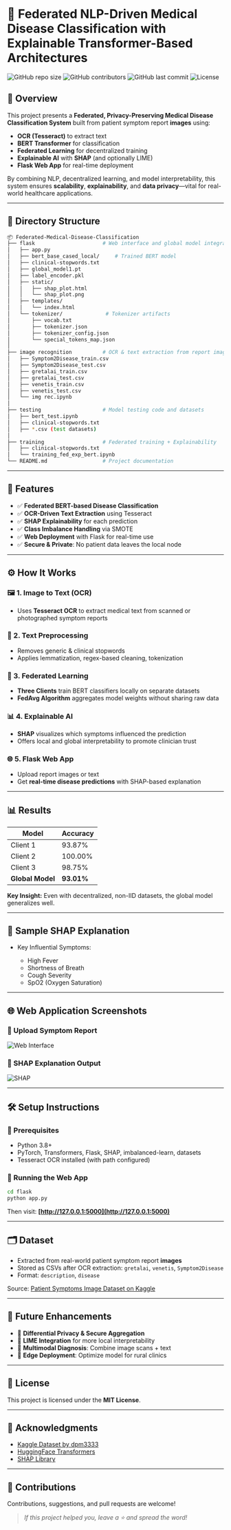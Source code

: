 # 🏥 Federated NLP-Driven Medical Disease Classification with Explainable Transformer-Based Architectures

![GitHub repo size](https://img.shields.io/github/repo-size/duanepm/Federated-NLP-Driven-Medical-Disease-Classification-with-Explainable-Transformer-Based-Architectures)
![GitHub contributors](https://img.shields.io/github/contributors/duanepm/Federated-NLP-Driven-Medical-Disease-Classification-with-Explainable-Transformer-Based-Architectures)
![GitHub last commit](https://img.shields.io/github/last-commit/duanepm/Federated-NLP-Driven-Medical-Disease-Classification-with-Explainable-Transformer-Based-Architectures)
![License](https://img.shields.io/github/license/duanepm/Federated-NLP-Driven-Medical-Disease-Classification-with-Explainable-Transformer-Based-Architectures)

## 🚀 Overview

This project presents a **Federated, Privacy-Preserving Medical Disease Classification System** built from patient symptom report **images** using:

* **OCR (Tesseract)** to extract text
* **BERT Transformer** for classification
* **Federated Learning** for decentralized training
* **Explainable AI** with **SHAP** (and optionally LIME)
* **Flask Web App** for real-time deployment

By combining NLP, decentralized learning, and model interpretability, this system ensures **scalability**, **explainability**, and **data privacy**—vital for real-world healthcare applications.

---

## 📂 Directory Structure

```bash
📦 Federated-Medical-Disease-Classification
├── flask                      # Web interface and global model integration
│   ├── app.py
│   ├── bert_base_cased_local/     # Trained BERT model
│   ├── clinical-stopwords.txt
│   ├── global_model1.pt
│   ├── label_encoder.pkl
│   ├── static/
│   │   ├── shap_plot.html
│   │   └── shap_plot.png
│   ├── templates/
│   │   └── index.html
│   └── tokenizer/              # Tokenizer artifacts
│       ├── vocab.txt
│       ├── tokenizer.json
│       ├── tokenizer_config.json
│       └── special_tokens_map.json
│
├── image recognition          # OCR & text extraction from report images
│   ├── Symptom2Disease_train.csv
│   ├── Symptom2Disease_test.csv
│   ├── gretalai_train.csv
│   ├── gretalai_test.csv
│   ├── venetis_train.csv
│   ├── venetis_test.csv
│   └── img rec.ipynb
│
├── testing                    # Model testing code and datasets
│   ├── bert_test.ipynb
│   ├── clinical-stopwords.txt
│   ├── *.csv (test datasets)
│
├── training                   # Federated training + Explainability
│   ├── clinical-stopwords.txt
│   └── training_fed_exp_bert.ipynb
└── README.md                  # Project documentation
```

---

## 🔧 Features

* ✅ **Federated BERT-based Disease Classification**
* ✅ **OCR-Driven Text Extraction** using Tesseract
* ✅ **SHAP Explainability** for each prediction
* ✅ **Class Imbalance Handling** via SMOTE
* ✅ **Web Deployment** with Flask for real-time use
* ✅ **Secure & Private**: No patient data leaves the local node

---

## ⚙️ How It Works

### 🖼️ 1. Image to Text (OCR)

* Uses **Tesseract OCR** to extract medical text from scanned or photographed symptom reports

### 🧹 2. Text Preprocessing

* Removes generic & clinical stopwords
* Applies lemmatization, regex-based cleaning, tokenization

### 🧠 3. Federated Learning

* **Three Clients** train BERT classifiers locally on separate datasets
* **FedAvg Algorithm** aggregates model weights without sharing raw data

### 📊 4. Explainable AI

* **SHAP** visualizes which symptoms influenced the prediction
* Offers local and global interpretability to promote clinician trust

### 🌐 5. Flask Web App

* Upload report images or text
* Get **real-time disease predictions** with SHAP-based explanation

---

## 📊 Results

| Model            | Accuracy   |
| ---------------- | ---------- |
| Client 1         | 93.87%     |
| Client 2         | 100.00%    |
| Client 3         | 98.75%     |
| **Global Model** | **93.01%** |

**Key Insight:** Even with decentralized, non-IID datasets, the global model generalizes well.

---

## 🧠 Sample SHAP Explanation

* Key Influential Symptoms:

  * High Fever
  * Shortness of Breath
  * Cough Severity
  * SpO2 (Oxygen Saturation)

---

## 🌐 Web Application Screenshots

### 🔹 Upload Symptom Report

![Web Interface](assets/webapp_ui.png)

### 🔹 SHAP Explanation Output

![SHAP](assets/shap.png)

---

## 🛠️ Setup Instructions

### 🔧 Prerequisites

* Python 3.8+
* PyTorch, Transformers, Flask, SHAP, imbalanced-learn, datasets
* Tesseract OCR installed (with path configured)

### 🚀 Running the Web App

```bash
cd flask
python app.py
```

Then visit: **[http://127.0.0.1:5000](http://127.0.0.1:5000)**

---

## 🗂️ Dataset

* Extracted from real-world patient symptom report **images**
* Stored as CSVs after OCR extraction: `gretalai`, `venetis`, `Symptom2Disease`
* Format: `description`, `disease`

Source: [Patient Symptoms Image Dataset on Kaggle](https://www.kaggle.com/datasets/dpm3333/patient-symptoms-report-image-and-disease-dataset)

---

## 🚀 Future Enhancements

* 🔐 **Differential Privacy & Secure Aggregation**
* 🤖 **LIME Integration** for more local interpretability
* 🧬 **Multimodal Diagnosis**: Combine image scans + text
* 📱 **Edge Deployment**: Optimize model for rural clinics

---

## 📜 License

This project is licensed under the **MIT License**.

---

## 🙌 Acknowledgments

* [Kaggle Dataset by dpm3333](https://www.kaggle.com/datasets/dpm3333/patient-symptoms-report-image-and-disease-dataset)
* [HuggingFace Transformers](https://huggingface.co/transformers/)
* [SHAP Library](https://github.com/slundberg/shap)

---

## 🤝 Contributions

Contributions, suggestions, and pull requests are welcome!

> *If this project helped you, leave a ⭐ and spread the word!*
